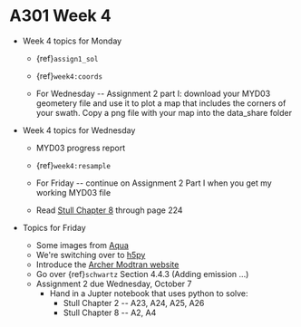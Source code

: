 # A301 Week 4

* Week 4 topics for Monday

  * {ref}`assign1_sol`

  * {ref}`week4:coords`

  * For Wednesday -- Assignment 2 part I: download your MYD03 geometery file and use it
    to plot a map that includes the corners of your swath.  Copy a png
    file with your map into the data_share folder

* Week 4 topics for Wednesday

  * MYD03 progress report

  * {ref}`week4:resample`

  * For Friday -- continue on Assignment 2 Part I when you get my working MYD03 file

  * Read [Stull Chapter 8](https://www.eoas.ubc.ca/books/Practical_Meteorology/prmet102/Ch08-satellite_radar-v102b.pdf) through page 224

* Topics for Friday

  * Some images from [Aqua](https://directory.eoportal.org/web/eoportal/satellite-missions/content/-/article/aqua)
  * We're switching over to [h5py](http://www.h5py.org/)  
  * Introduce the [Archer Modtran website](http://climatemodels.uchicago.edu/modtran/)  
  * Go over {ref}`schwartz`  Section 4.4.3 (Adding emission ...)
  * Assignment 2 due Wednesday, October 7  
    - Hand in a Jupter notebook that uses python to solve:
      - Stull Chapter 2 -- A23, A24, A25, A26
      - Stull Chapter 8 -- A2, A4

